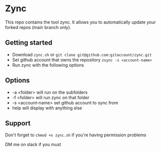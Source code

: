 # Zync
This repo contains the tool zync. It allows you to automatically update your forked repos (main branch only).

## Getting started
 - Download `zync.sh` or `git clone git@github.com:gitaccount/zync.git`
 - Set github account that owns the repository `zsync -s <account-name>`
 - Run zync with the following options

 ## Options
 - \-a \<folder\> will run on the subfolders
 - \-f \<folder\> will run zync on that folder
 - \-s \<account-name\> set github account to sync from
 - help will display with anything else

 ## Support
 Don't forget to `chmod +x zync.sh` if you're having permission problems

 DM me on slack if you must